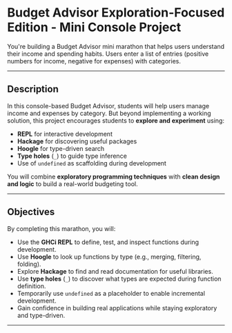 # Budget Advisor Exploration-Focused Edition - Mini Console Project

You're building a Budget Advisor mini marathon that helps users understand their income and spending habits. Users enter a list of entries (positive numbers for income, negative for expenses) with categories.

---

## Description

In this console-based Budget Advisor, students will help users manage income and expenses by category. But beyond implementing a working solution, this project encourages students to **explore and experiment** using:

- **REPL** for interactive development
- **Hackage** for discovering useful packages
- **Hoogle** for type-driven search
- **Type holes** (`_`) to guide type inference
- Use of `undefined` as scaffolding during development

You will combine **exploratory programming techniques** with **clean design and logic** to build a real-world budgeting tool.

---

## Objectives

By completing this marathon, you will:

- Use the **GHCi REPL** to define, test, and inspect functions during development.
- Use **Hoogle** to look up functions by type (e.g., merging, filtering, folding).
- Explore **Hackage** to find and read documentation for useful libraries.
- Use **type holes** (`_`) to discover what types are expected during function definition.
- Temporarily use `undefined` as a placeholder to enable incremental development.
- Gain confidence in building real applications while staying exploratory and type-driven.

---
